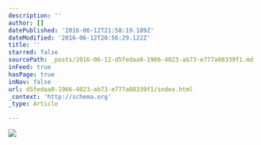 ```yaml
---
description: ''
author: []
datePublished: '2016-06-12T21:58:19.189Z'
dateModified: '2016-06-12T20:56:29.122Z'
title: ''
starred: false
sourcePath: _posts/2016-06-12-d5fedaa0-1966-4023-ab73-e777a08339f1.md
inFeed: true
hasPage: true
inNav: false
url: d5fedaa0-1966-4023-ab73-e777a08339f1/index.html
_context: 'http://schema.org'
_type: Article

---
```

![](https://the-grid-user-content.s3-us-west-2.amazonaws.com/02443bd6-aae0-44a1-a53e-5984c80907ca.jpg)